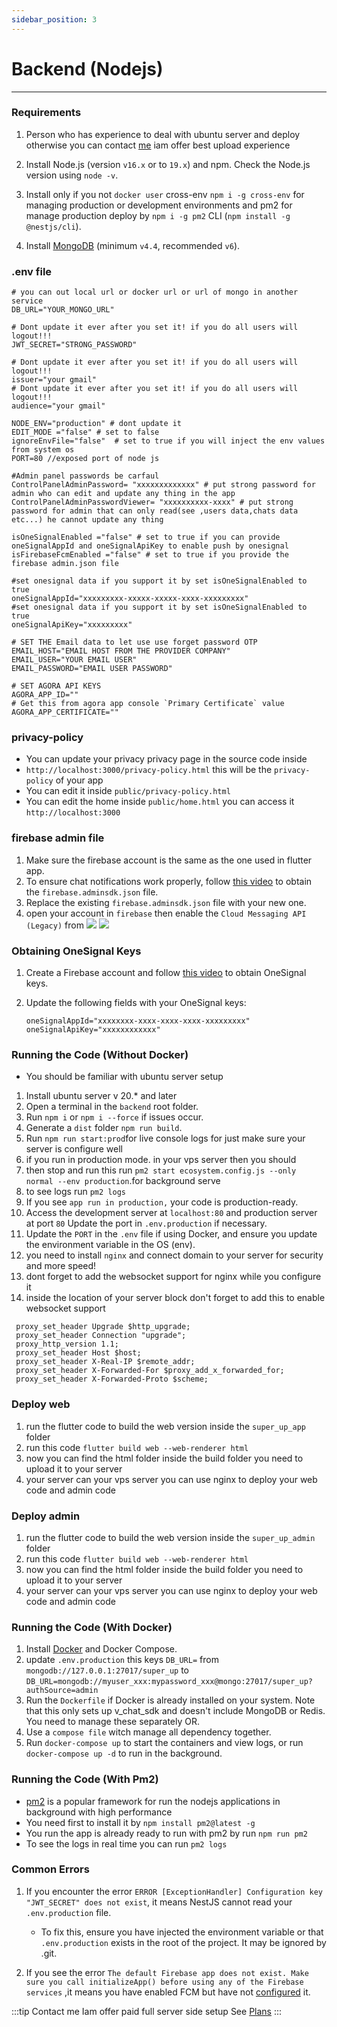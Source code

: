 ```yaml
---
sidebar_position: 3
---
```


# Backend (Nodejs)

---

### Requirements

1. Person who has experience to deal with ubuntu server and deploy otherwise you can contact [me](mailto:hatemragapdev@gmail.com) iam offer best upload experience
2. Install Node.js (version `v16.x` or to `19.x`) and npm. Check the Node.js version using `node -v`.
3. Install only if you not `docker user` cross-env `npm i -g cross-env` for managing production or development
   environments and pm2 for manage production deploy by `npm i -g pm2`
   CLI (`npm install -g @nestjs/cli`).

4. Install [MongoDB](https://www.mongodb.com/try/download/community-kubernetes-operator) (minimum `v4.4`,
   recommended `v6`).

### .env file

```
# you can out local url or docker url or url of mongo in another service
DB_URL="YOUR_MONGO_URL"

# Dont update it ever after you set it! if you do all users will logout!!!
JWT_SECRET="STRONG_PASSWORD"

# Dont update it ever after you set it! if you do all users will logout!!!
issuer="your gmail"
# Dont update it ever after you set it! if you do all users will logout!!!
audience="your gmail"

NODE_ENV="production" # dont update it
EDIT_MODE ="false" # set to false
ignoreEnvFile="false"  # set to true if you will inject the env values from system os
PORT=80 //exposed port of node js

#Admin panel passwords be carfaul
ControlPanelAdminPassword= "xxxxxxxxxxxxx" # put strong password for admin who can edit and update any thing in the app
ControlPanelAdminPasswordViewer= "xxxxxxxxxx-xxxx" # put strong password for admin that can only read(see ,users data,chats data etc...) he cannot update any thing

isOneSignalEnabled ="false" # set to true if you can provide oneSignalAppId and oneSignalApiKey to enable push by onesignal
isFirebaseFcmEnabled ="false" # set to true if you provide the firebase admin.json file

#set onesignal data if you support it by set isOneSignalEnabled to true
oneSignalAppId="xxxxxxxxx-xxxxx-xxxxx-xxxx-xxxxxxxxx"
#set onesignal data if you support it by set isOneSignalEnabled to true
oneSignalApiKey="xxxxxxxxx"

# SET THE Email data to let use use forget password OTP
EMAIL_HOST="EMAIL HOST FROM THE PROVIDER COMPANY"
EMAIL_USER="YOUR EMAIL USER"
EMAIL_PASSWORD="EMAIL USER PASSWORD"

# SET AGORA API KEYS
AGORA_APP_ID=""
# Get this from agora app console `Primary Certificate` value
AGORA_APP_CERTIFICATE=""
```

### privacy-policy

- You can update your privacy privacy page in the source code inside
- `http://localhost:3000/privacy-policy.html` this will be the `privacy-policy` of your app
- You can edit it inside `public/privacy-policy.html`
- You can edit the home inside `public/home.html` you can access it `http://localhost:3000`

### firebase admin file

1. Make sure the firebase account is the same as the one used in flutter app.
2. To ensure chat notifications work properly, follow [this video](https://www.youtube.com/watch?v=cXOzbKDXTh0) to
   obtain the `firebase.adminsdk.json` file.
3. Replace the existing `firebase.adminsdk.json` file with your new one.
4. open your account in `firebase` then enable the `Cloud Messaging API (Legacy)` from
   ![](img/firebase1.png)
   ![](img/firebase2.png)

### Obtaining OneSignal Keys

1. Create a Firebase account and follow [this video](https://www.youtube.com/watch?v=FOkgfsTwvC4) to obtain OneSignal
   keys.
2. Update the following fields with your OneSignal keys:

   ```
   oneSignalAppId="xxxxxxxx-xxxx-xxxx-xxxx-xxxxxxxxx"
   oneSignalApiKey="xxxxxxxxxxxx"
   ```

### Running the Code (Without Docker)

- You should be familiar with ubuntu server setup

1. Install ubuntu server v 20.* and later
2. Open a terminal in the `backend` root folder.
3. Run `npm i` or `npm i --force` if issues occur.
4. Generate a `dist` folder `npm run build`.
5. Run `npm run start:prod`for live console logs for just make sure your server is configure well
6. if you run in production mode. in your vps server then you should
7. then stop and run this run `pm2 start ecosystem.config.js --only normal --env production`.for background serve
8. to see logs run `pm2 logs`
9. If you see `app run in production,` your code is production-ready.
10. Access the development server at `localhost:80` and production server at port `80` Update the port
    in `.env.production` if necessary.
11. Update the `PORT` in the `.env` file if using Docker, and ensure you update the environment variable in the OS (env).
12. you need to install `nginx` and connect domain to your server for security and more speed!
13. dont forget to add the websocket support for nginx while you configure it
14. inside the location of your server block don't forget to add this to enable websocket support
```
 proxy_set_header Upgrade $http_upgrade;
 proxy_set_header Connection "upgrade";
 proxy_http_version 1.1;
 proxy_set_header Host $host;
 proxy_set_header X-Real-IP $remote_addr;
 proxy_set_header X-Forwarded-For $proxy_add_x_forwarded_for;
 proxy_set_header X-Forwarded-Proto $scheme;
```

### Deploy web

1. run the flutter code to build the web version inside the `super_up_app` folder
2. run this code `flutter build web --web-renderer html`
3. now you can find the html folder inside the build folder you need to upload it to your server
4. your server can your vps server you can use nginx to deploy your web code and admin code

### Deploy admin

1. run the flutter code to build the web version inside the `super_up_admin` folder
2. run this code `flutter build web --web-renderer html`
3. now you can find the html folder inside the build folder you need to upload it to your server
4. your server can your vps server you can use nginx to deploy your web code and admin code

### Running the Code (With Docker)

1. Install [Docker](https://www.docker.com) and Docker Compose.
2. update `.env.production` this keys `DB_URL=` from `mongodb://127.0.0.1:27017/super_up`
   to `DB_URL=mongodb://myuser_xxx:mypassword_xxx@mongo:27017/super_up?authSource=admin`
3. Run the `Dockerfile` if Docker is already installed on your system. Note that this only sets up v_chat_sdk and
   doesn't include MongoDB or Redis. You need to manage these separately OR.
4. Use a `compose file` witch manage all dependency together.
5. Run `docker-compose up` to start the containers and view logs, or run `docker-compose up -d` to run in the
   background.

### Running the Code (With Pm2)
- [pm2](https://pm2.keymetrics.io/docs/usage/pm2-doc-single-page) is a popular framework for run the nodejs applications in background with high performance
- You need first to install it by `npm install pm2@latest -g`
- You run the app is already ready to run with pm2 by run `npm run pm2`
- To see the logs in real time you can run `pm2 logs`

### Common Errors

1. If you encounter the error `ERROR [ExceptionHandler] Configuration key "JWT_SECRET" does not exist`, it means NestJS
   cannot read your `.env.production` file.

    - To fix this, ensure you have injected the environment variable or that `.env.production` exists in the root of the
      project. It may be ignored by .git.

2. If you see the
   error `The default Firebase app does not exist. Make sure you call initializeApp() before using any of the Firebase services`
   ,it means you have enabled FCM but have not [configured](https://www.youtube.com/watch?v=cXOzbKDXTh0) it.

:::tip Contact me
Iam offer paid full server side setup See [Plans](support.md)
:::